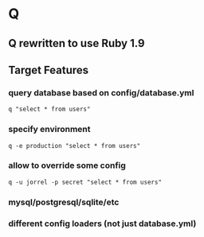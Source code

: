 # Q

## Q rewritten to use Ruby 1.9

## Target Features

### query database based on config/database.yml
    q "select * from users"

### specify environment
    q -e production "select * from users"

### allow to override some config
    q -u jorrel -p secret "select * from users"

### mysql/postgresql/sqlite/etc

### different config loaders (not just database.yml)
